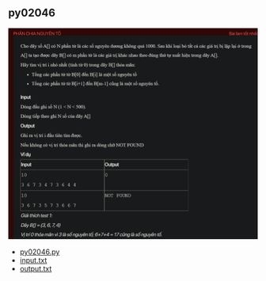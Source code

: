 ## py02046
![alt text](image.png)
- [py02046.py](py02046.py)
- [input.txt](input.txt)
- [output.txt](output.txt)
